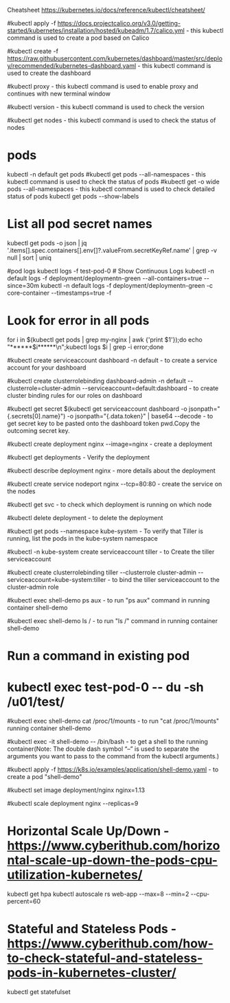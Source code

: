 Cheatsheet
https://kubernetes.io/docs/reference/kubectl/cheatsheet/


#kubectl apply -f https://docs.projectcalico.org/v3.0/getting-started/kubernetes/installation/hosted/kubeadm/1.7/calico.yml - this kubectl command is used to create a pod based on Calico

#kubectl create -f https://raw.githubusercontent.com/kubernetes/dashboard/master/src/deploy/recommended/kubernetes-dashboard.yaml - this kubectl command is used to create the dashboard

#kubectl proxy - this kubectl command is used to enable proxy and continues with new terminal window

#kubectl version - this kubectl command is used to check the version

#kubectl get nodes - this kubectl command is used to check the status of nodes

# pods
kubectl -n default get pods 
#kubectl get pods --all-namespaces - this kubectl command is used to check the status of pods
#kubectl get -o wide pods --all-namespaces - this kubectl command is used to check detailed status of pods
kubectl get pods --show-labels

# List all pod secret names
kubectl get pods -o json | jq '.items[].spec.containers[].env[]?.valueFrom.secretKeyRef.name' | grep -v null | sort | uniq

#pod logs
kubectl logs -f test-pod-0  # Show Continuous Logs
kubectl -n default logs -f deployment/deploymentn-green  --all-containers=true --since=30m
kubectl -n default logs -f deployment/deploymentn-green -c  core-container --timestamps=true -f 

# Look for error in all pods
for i in $(kubectl get pods | grep my-nginx | awk {'print $1'});do echo "******$i******\n";kubectl logs $i | grep -i error;done

#kubectl create serviceaccount dashboard -n default - to create a service account for your dashboard

#kubectl create clusterrolebinding dashboard-admin -n default --clusterrole=cluster-admin --serviceaccount=default:dashboard - to create cluster binding rules for
our roles on dashboard

#kubectl get secret $(kubectl get serviceaccount dashboard -o jsonpath="{.secrets[0].name}") -o jsonpath="{.data.token}" | base64 --decode - to get secret key to be
pasted onto the dashboard token pwd.Copy the outcoming secret key.

#kubectl create deployment nginx --image=nginx - create a deployment

#kubectl get deployments - Verify the deployment

#kubectl describe deployment nginx - more details about the deployment

#kubectl create service nodeport nginx --tcp=80:80 - create the service on the nodes

#kubectl get svc - to check which deployment is running on which node

#kubectl delete deployment <name> - to delete the deployment

#kubectl get pods --namespace kube-system - To verify that Tiller is running, list the pods in the kube-system namespace

#kubectl -n kube-system create serviceaccount tiller - to Create the tiller serviceaccount

#kubectl create clusterrolebinding tiller --clusterrole cluster-admin --serviceaccount=kube-system:tiller - to bind the tiller serviceaccount to the cluster-admin role

#kubectl exec shell-demo ps aux - to run "ps aux" command in running container shell-demo

#kubectl exec shell-demo ls / - to run "ls /" command in running container shell-demo

#  Run a command in existing pod
# kubectl exec test-pod-0 -- du -sh /u01/test/

#kubectl exec shell-demo cat /proc/1/mounts - to run "cat /proc/1/mounts" running container shell-demo

#kubectl exec -it shell-demo -- /bin/bash - to get a shell to the running container(Note: The double dash symbol “–” is used to separate the arguments you want to pass to the command from the kubectl arguments.)

#kubectl apply -f https://k8s.io/examples/application/shell-demo.yaml - to create a pod "shell-demo"

#kubectl set image deployment/nginx nginx=1.13

#kubectl scale deployment nginx --replicas=9

# Horizontal Scale Up/Down  - https://www.cyberithub.com/horizontal-scale-up-down-the-pods-cpu-utilization-kubernetes/
kubectl get hpa
kubectl autoscale rs web-app --max=8 --min=2 --cpu-percent=60


# Stateful and Stateless Pods - https://www.cyberithub.com/how-to-check-stateful-and-stateless-pods-in-kubernetes-cluster/
kubectl get statefulset




